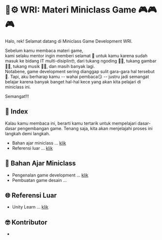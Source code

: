 # 🔬⚙️ WRI: Materi Miniclass Game 🎮🎮🎮
Halo, rek! Selamat datang di Miniclass Game Development WRI. 

Sebelum kamu membaca materi game,<br>
kami selaku mentor ingin memberi selamat 🎉 untuk kamu karena sudah masuk ke bidang IT multi-disiplin🤓, dari tukang ngoding 🧑‍💻, tukang gambar 🧑‍🎨, tukang musik 🎷👨, dan masih banyak lagi.<br>
Notabene, game development sering dianggap sulit gara-gara hal tersebut 🧢. Tapi, aku berharap kamu -- wahai pembaca😏 -- justru jadi semangat belajar karena banyak banget hal-hal kece yang akan kita pelajari di miniclass ini.

Semangat!!!
## 📃 Index
Kalau kamu membaca ini, berarti kamu tertarik untuk mempelajari dasar-dasar pengembangan game. Tenang saja, kita akan menjelajahi proses ini langkah demi langkah.
- Bahan ajar miniclass ... [klik](#📖%20Bahan%20Ajar%20Miniclass)
- Referensi luar ... [klik](#Referensi%20Luar)
## 📖 Bahan Ajar Miniclass
- Pengenalan game development ... [klik](pengenalan/pengenalan-game-development.md#Pengenalan%20Game%20Development)
- Pembuatan game desain ... 
## 🌐 Referensi Luar
- Unity Learn ... [klik](https://learn.unity.com/)
## 🤓 Kontributor
- 